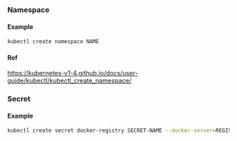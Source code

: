 ### Namespace
#### Example
```bash
kubectl create namespace NAME 
```
#### Ref
https://kubernetes-v1-4.github.io/docs/user-guide/kubectl/kubectl_create_namespace/

### Secret
#### Example
```bash
kubectl create secret docker-registry SECRET-NAME --docker-server=REGISTRY --docker-username=USERNAME --docker-password=PASSWORD --docker-email=EMAIL -n NAMESPACE
```

